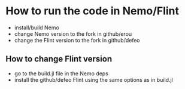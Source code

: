 # How to run the code in Nemo/Flint

+ install/build Nemo
+ change Nemo version to the fork in github/erou
+ change the Flint version to the fork in github/defeo

## How to change Flint version

+ go to the build.jl file in the Nemo deps
+ install the github/defeo Flint using the same options as in build.jl
